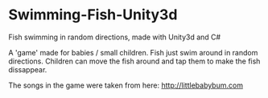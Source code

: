 # Swimming-Fish-Unity3d

Fish swimming in random directions, made with Unity3d and C#

A 'game' made for babies / small children. Fish just swim around in random directions. Children can move the fish around and tap them to make the fish dissappear.

The songs in the game were taken from here: http://littlebabybum.com
